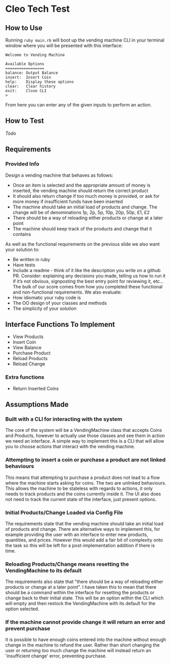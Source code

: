 # Cleo Tech Test

## How to Use

Running `ruby main.rb` will boot up the vending machine CLI in your terminal window where you will be presented with this interface:

```
Welcome to Vending Machine

Available Options
=================
balance: Output Balance
insert:  Insert Coin
help:    Display these options
clear:   Clear history
exit:    Close CLI
>
```

From here you can enter any of the given inputs to perform an action.

## How to Test

*Todo*

## Requirements

### Provided Info

Design a vending machine that behaves as follows:
- Once an item is selected and the appropriate amount of money is inserted, the vending machine should return the correct product
- It should also return change if too much money is provided, or ask for more money if insufficient funds have been inserted
- The machine should take an initial load of products and change. The change will be of denominations 1p, 2p, 5p, 10p, 20p, 50p, £1, £2
- There should be a way of reloading either products or change at a later point
- The machine should keep track of the products and change that it contains

As well as the functional requirements on the previous slide we also want your solution to:
- Be written in ruby
- Have tests
- Include a readme - think of it like the description you write on a github PR. Consider: explaining any decisions you made, telling us how to run it if it’s not obvious, signposting the best entry point for reviewing it, etc...
The bulk of our score comes from how you completed these functional and non-functional requirements. We also evaluate:
- How idiomatic your ruby code is
- The OO design of your classes and methods
- The simplicity of your solution

## Interface Functions To Implement

- View Products
- Insert Coin
- View Balance
- Purchase Product
- Reload Products
- Reload Change

### Extra functions

- Return Inserted Coins

## Assumptions Made

### Built with a CLI for interacting with the system

The core of the system will be a VendingMachine class that accepts Coins and Products, however to actually use those classes and see them in action we need an interface. A simple way to implement this is a CLI that will allow you to choose actions that interact with the vending machine.

### Attempting to insert a coin or purchase a product are not linked behaviours

This means that attempting to purchase a product does not lead to a flow where the machine starts asking for coins. The two are unlinked behaviours. This allows the machine to be stateless with regards to actions, it only needs to track products and the coins currently inside it. The UI also does not need to track the current state of the interface, just present options.

### Initial Products/Change Loaded via Config File

The requirements state that the vending machine should take an initial load of products and change. There are alternative ways to implement this, for example providing the user with an interface to enter new products, quantities, and prices. However this would add a fair bit of complexity onto the task so this will be left for a post-implementation addition if there is time.

### Reloading Products/Change means resetting the VendingMachine to its default

The requirements also state that "there should be a way of reloading either products or change at a later point". I have taken this to mean that there should be a command within the interface for resetting the products or change back to their initial state. This will be an option within the CLI which will empty and then restock the VendingMachine with its default for the option selected.

### If the machine cannot provide change it will return an error and prevent purchase

It is possible to have enough coins entered into the machine without enough change in the machine to refund the user. Rather than short changing the user or returning too much change the machine will instead return an 'insufficient change' error, preventing purchase.
